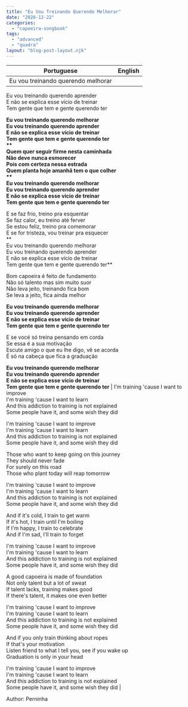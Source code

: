 ```yaml
---
title: "Eu Vou Treinando Querendo Melhorar"
date: "2020-12-22"
categories: 
  - "capoeira-songbook"
tags: 
  - "advanced"
  - "quadra"
layout: "blog-post-layout.njk"
---
```


| Portuguese | English |
| --- | --- |
| Eu vou treinando querendo melhorar  
Eu vou treinando querendo aprender  
E não se explica esse vício de treinar  
Tem gente que tem e gente querendo ter  
  
**Eu vou treinando querendo melhorar  
Eu vou treinando querendo aprender  
E não se explica esse vício de treinar  
Tem gente que tem e gente querendo ter  
**  
Quem quer seguir firme nesta caminhada  
Não deve nunca esmorecer  
Pois com certeza nessa estrada  
Quem planta hoje amanhã tem o que colher  
**  
Eu vou treinando querendo melhorar  
Eu vou treinando querendo aprender  
E não se explica esse vício de treinar  
Tem gente que tem e gente querendo ter**  
  
E se faz frio, treino pra esquentar  
Se faz calor, eu treino até ferver  
Se estou feliz, treino pra comemorar  
E se for tristeza, vou treinar pra esquecer  
**  
Eu vou treinando querendo melhorar  
Eu vou treinando querendo aprender  
E não se explica esse vício de treinar  
Tem gente que tem e gente querendo ter**  
  
Bom capoeira é feito de fundamento  
Não só talento mas sim muito suor  
Não leva jeito, treinando fica bom  
Se leva a jeito, fica ainda melhor  
  
**Eu vou treinando querendo melhorar  
Eu vou treinando querendo aprender  
E não se explica esse vício de treinar  
Tem gente que tem e gente querendo ter**  
  
E se vocé só treina pensando em corda  
Se essa é a sua motivação  
Escute amigo o que eu lhe digo, vê se acorda  
É só na cabeça que fica a graduação  
  
**Eu vou treinando querendo melhorar  
Eu vou treinando querendo aprender  
E não se explica esse vício de treinar  
Tem gente que tem e gente querendo ter** | I'm training 'cause I want to improve  
I'm training 'cause I want to learn  
And this addiction to training is not explained  
Some people have it, and some wish they did  
  
I'm training 'cause I want to improve  
I'm training 'cause I want to learn  
And this addiction to training is not explained  
Some people have it, and some wish they did  
  
Those who want to keep going on this journey  
They should never fade  
For surely on this road  
Those who plant today will reap tomorrow  
  
I'm training 'cause I want to improve  
I'm training 'cause I want to learn  
And this addiction to training is not explained  
Some people have it, and some wish they did  
  
And if it's cold, I train to get warm  
If it's hot, I train until I'm boiling  
If I'm happy, I train to celebrate  
And if I'm sad, I'll train to forget  
  
I'm training 'cause I want to improve  
I'm training 'cause I want to learn  
And this addiction to training is not explained  
Some people have it, and some wish they did  
  
A good capoeira is made of foundation  
Not only talent but a lot of sweat  
If talent lacks, training makes good  
If there's talent, it makes one even better  
  
I'm training 'cause I want to improve  
I'm training 'cause I want to learn  
And this addiction to training is not explained  
Some people have it, and some wish they did  
  
And if you only train thinking about ropes  
If that's your motivation  
Listen friend to what I tell you, see if you wake up  
Graduation is only in your head  
  
I'm training 'cause I want to improve  
I'm training 'cause I want to learn  
And this addiction to training is not explained  
Some people have it, and some wish they did |

<figcaption>

Author: Perninha

</figcaption>
